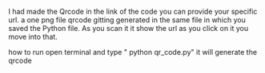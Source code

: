I had made the Qrcode in the link of the code you can provide your specific url.
a one png file qrcode gitting generated in the same file in which you saved the Python file.
As you scan it it show the url as you click on it you move into that.

how to run
open terminal and type " python qr_code.py"
it will generate the qrcode